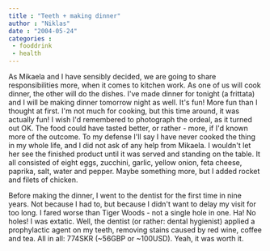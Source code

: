 ```yaml
---
title : "Teeth + making dinner"
author : "Niklas"
date : "2004-05-24"
categories : 
 - fooddrink
 - health
---
```


As Mikaela and I have sensibly decided, we are going to share responsibilities more, when it comes to kitchen work. As one of us will cook dinner, the other will do the dishes. I've made dinner for tonight (a frittata) and I will be making dinner tomorrow night as well. It's fun! More fun than I thought at first. I'm not much for cooking, but this time around, it was actually fun! I wish I'd remembered to photograph the ordeal, as it turned out OK. The food could have tasted better, or rather - more, if I'd known more of the outcome. To my defense I'll say I have never cooked the thing in my whole life, and I did not ask of any help from Mikaela. I wouldn't let her see the finished product until it was served and standing on the table. It all consisted of eight eggs, zucchini, garlic, yellow onion, feta cheese, paprika, salt, water and pepper. Maybe something more, but I added rocket and filets of chicken.

Before making the dinner, I went to the dentist for the first time in nine years. Not because I had to, but because I didn't want to delay my visit for too long. I fared worse than Tiger Woods - not a single hole in one. Ha! No holes! I was extatic. Well, the dentist (or rather: dental hygienist) applied a prophylactic agent on my teeth, removing stains caused by red wine, coffee and tea. All in all: 774SKR (~56GBP or ~100USD). Yeah, it was worth it.
